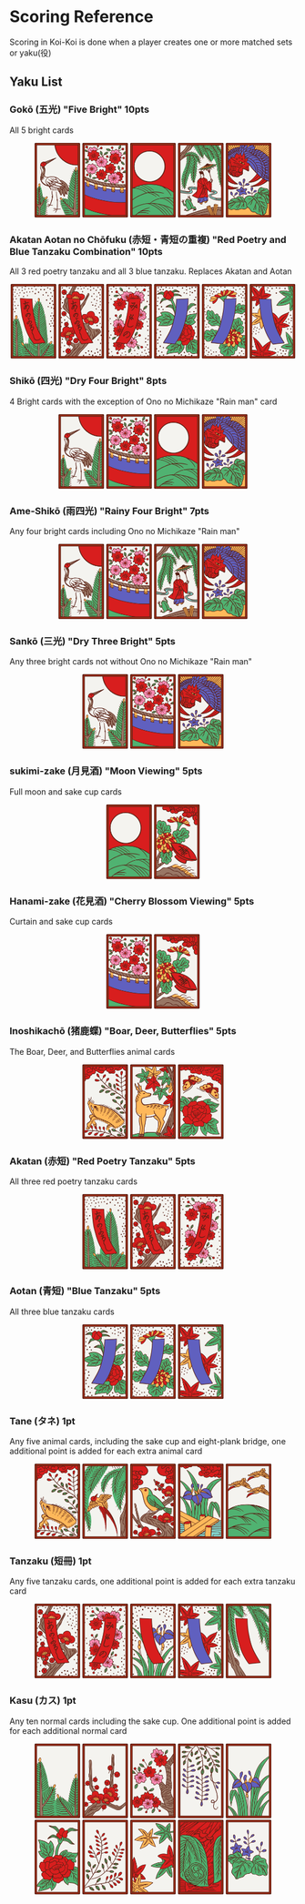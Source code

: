 # Scoring Reference

Scoring in Koi-Koi is done when a player creates one or more matched sets or yaku(役)

## Yaku List

### Gokō (五光) "Five Bright" 10pts

All 5 bright cards

<div align="center">
  <img src="../art/1-4.svg" width="80" alt="Pine with Crane" />
  <img src="../art/3-4.svg" width="80" alt="Cherry Curtain" />
  <img src="../art/8-4.svg" width="80" alt="Full Moon" />
  <img src="../art/11-4.svg" width="80" alt="Rain Man" />
  <img src="../art/12-4.svg" width="80" alt="Phoenix" />
</div>

### Akatan Aotan no Chōfuku (赤短・青短の重複) "Red Poetry and Blue Tanzaku Combination" 10pts

All 3 red poetry tanzaku and all 3 blue tanzaku. Replaces Akatan and Aotan

<div align="center">
  <img src="../art/1-3.svg" width="80" alt="January Poetry Tanzaku" />
	<img src="../art/2-3.svg" width="80" alt="February Poetry Tanzaku" />
	<img src="../art/3-3.svg" width="80" alt="March Poetry Tanzaku" />
	<img src="../art/6-3.svg" width="80" alt="June Blue Tanzaku" />
	<img src="../art/9-3.svg" width="80" alt="September Blue Tanzaku" />
	<img src="../art/10-3.svg" width="80" alt="October Blue Tanzaku" />
</div>

### Shikō (四光) "Dry Four Bright" 8pts

4 Bright cards with the exception of Ono no Michikaze "Rain man" card

<div align="center">
  <img src="../art/1-4.svg" width="80" alt="Pine with Crane" />
  <img src="../art/3-4.svg" width="80" alt="Cherry Curtain" />
  <img src="../art/8-4.svg" width="80" alt="Full Moon" />
  <img src="../art/12-4.svg" width="80" alt="Phoenix" />
</div>

### Ame-Shikō (雨四光) "Rainy Four Bright" 7pts

Any four bright cards including Ono no Michikaze "Rain man"

<div align="center">
  <img src="../art/1-4.svg" width="80" alt="Pine with Crane" />
  <img src="../art/3-4.svg" width="80" alt="Cherry Curtain" />
  <img src="../art/11-4.svg" width="80" alt="Rain Man" />
  <img src="../art/12-4.svg" width="80" alt="Phoenix" />
</div>

### Sankō (三光) "Dry Three Bright" 5pts

Any three bright cards not without Ono no Michikaze "Rain man"

<div align="center">
  <img src="../art/1-4.svg" width="80" alt="Pine with Crane" />
  <img src="../art/3-4.svg" width="80" alt="Cherry Curtain" />
  <img src="../art/12-4.svg" width="80" alt="Phoenix" />
</div>

### sukimi-zake (月見酒) "Moon Viewing" 5pts

Full moon and sake cup cards

<div align="center">
	<img src="../art/8-4.svg" width="80" alt="Full Moon" />
	<img src="../art/9-4.svg" width="80" alt="Sake Cup" />
</div>

### Hanami-zake (花見酒) "Cherry Blossom Viewing" 5pts

Curtain and sake cup cards

<div align="center">
	<img src="../art/3-4.svg" width="80" alt="Cherry Curtain" />
	<img src="../art/9-4.svg" width="80" alt="Sake Cup" />
</div>

### Inoshikachō (猪鹿蝶) "Boar, Deer, Butterflies" 5pts

The Boar, Deer, and Butterflies animal cards

<div align="center">
	<img src="../art/7-4.svg" width="80" alt="Boar" />
  <img src="../art/10-4.svg" width="80" alt="Deer" />
  <img src="../art/6-4.svg" width="80" alt="Butterflies" />
</div>

### Akatan (赤短) "Red Poetry Tanzaku" 5pts

All three red poetry tanzaku cards

<div align="center">
	<img src="../art/1-3.svg" width="80" alt="January Poetry Tanzaku" />
	<img src="../art/2-3.svg" width="80" alt="February Poetry Tanzaku" />
	<img src="../art/3-3.svg" width="80" alt="March Poetry Tanzaku" />
</div>

### Aotan (青短) "Blue Tanzaku" 5pts

All three blue tanzaku cards

<div align="center">
	<img src="../art/6-3.svg" width="80" alt="June Blue Tanzaku" />
	<img src="../art/9-3.svg" width="80" alt="September Blue Tanzaku" />
	<img src="../art/10-3.svg" width="80" alt="October Blue Tanzaku" />
</div>

### Tane (タネ) 1pt

Any five animal cards, including the sake cup and eight-plank bridge, one additional point is added for each extra animal card

<div align="center">
	<img src="../art/7-4.svg" width="80" alt="Boar" />
	<img src="../art/11-3.svg" width="80" alt="November Tane" />
	<img src="../art/2-4.svg" width="80" alt="February Tane" />
	<img src="../art/5-4.svg" width="80" alt="Eight-plank Bridge" />
	<img src="../art/8-3.svg" width="80" alt="August Tane" />
</div>

### Tanzaku (短冊) 1pt

Any five tanzaku cards, one additional point is added for each extra tanzaku card

<div align="center">
	<img src="../art/2-3.svg" width="80" alt="February Poetry Tanzaku" />
	<img src="../art/3-3.svg" width="80" alt="March Poetry Tanzaku" />
	<img src="../art/5-3.svg" width="80" alt="May Tanzaku" />
	<img src="../art/10-3.svg" width="80" alt="October Blue Tanzaku" />
	<img src="../art/11-2.svg" width="80" alt="November Tanzaku" />
</div>

### Kasu (カス) 1pt

Any ten normal cards including the sake cup. One additional point is added for each additional normal card

<div align="center">
	<img src="../art/1-1.svg" width="80" alt="" />
	<img src="../art/2-2.svg" width="80" alt="" />
	<img src="../art/3-1.svg" width="80" alt="" />
	<img src="../art/4-2.svg" width="80" alt="" />
	<img src="../art/5-2.svg" width="80" alt="" />
</div>
<div align="center">
	<img src="../art/6-2.svg" width="80" alt="" />
	<img src="../art/7-1.svg" width="80" alt="" />
	<img src="../art/10-2.svg" width="80" alt="" />
	<img src="../art/11-1.svg" width="80" alt="" />
	<img src="../art/12-2.svg" width="80" alt="" />
</div>